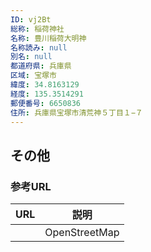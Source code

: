 ```yaml
---
ID: vj2Bt
総称: 稲荷神社
名称: 豊川稲荷大明神
名称読み: null
別名: null
都道府県: 兵庫県
区域: 宝塚市
緯度: 34.8163129
経度: 135.3514291
郵便番号: 6650836
住所: 兵庫県宝塚市清荒神５丁目１−７
---
```


## その他

### 参考URL

| URL | 説明          |
| --- | ------------- |
|     | OpenStreetMap |

